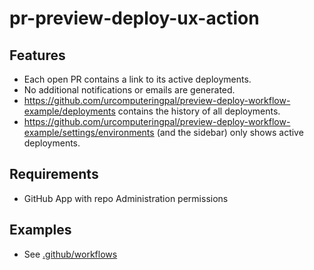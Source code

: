 # pr-preview-deploy-ux-action

## Features

- Each open PR contains a link to its active deployments.
- No additional notifications or emails are generated.
- https://github.com/urcomputeringpal/preview-deploy-workflow-example/deployments contains the history of all deployments.
- https://github.com/urcomputeringpal/preview-deploy-workflow-example/settings/environments (and the sidebar) only shows active deployments.

## Requirements

- GitHub App with repo Administration permissions

## Examples

- See [.github/workflows](./.github/workflows)
